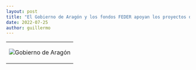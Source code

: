 ```yaml
---
layout: post
title: "El Gobierno de Aragón y los fondos FEDER apoyan los proyectos de Frogtek también en 2023"
date: 2022-07-25
author: guillermo
---
```

<table>
  <tr>
    <td><p><img class="aligncenter size-full wp-image-2233" src="{{ site.baseurl }}/assets/posts/image001.png" alt="Gobierno de Aragón" /></p></td>
  </tr>
</table>
